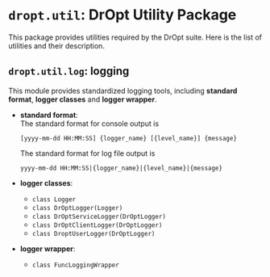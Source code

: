 # `dropt.util`: DrOpt Utility Package
This package provides utilities required by the DrOpt suite.
Here is the list of utilities and their description.


## `dropt.util.log`: logging
This module provides standardized logging tools,
including __standard format__, __logger classes__ and __logger wrapper__.
- __standard format__:  
  The standard format for console output is
  ```
  [yyyy-mm-dd HH:MM:SS] {logger_name} [{level_name}] {message}
  ```

  The standard format for log file output is
  ```
  yyyy-mm-dd HH:MM:SS|{logger_name}|{level_name}|{message}
  ```

- __logger classes__:
  - `class Logger`
  - `class DrOptLogger(Logger)`
  - `class DrOptServiceLogger(DrOptLogger)`
  - `class DrOptClientLogger(DrOptLogger)`
  - `class DroptUserLogger(DrOptLogger)`

- __logger wrapper__:
  - `class FuncLoggingWrapper`

